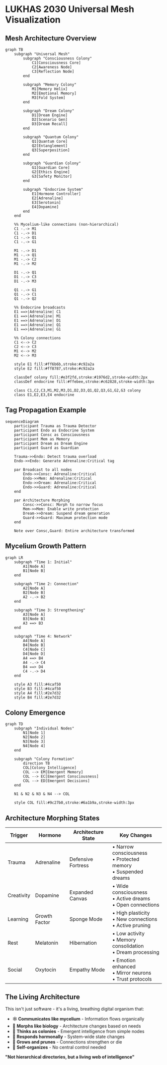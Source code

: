 # LUKHAS 2030 Universal Mesh Visualization

## Mesh Architecture Overview

```mermaid
graph TB
    subgraph "Universal Mesh"
        subgraph "Consciousness Colony"
            C1[Consciousness Core]
            C2[Awareness Node]
            C3[Reflection Node]
        end
        
        subgraph "Memory Colony"
            M1[Memory Helix]
            M2[Emotional Memory]
            M3[Fold System]
        end
        
        subgraph "Dream Colony"
            D1[Dream Engine]
            D2[Scenario Gen]
            D3[Dream Recall]
        end
        
        subgraph "Quantum Colony"
            Q1[Quantum Core]
            Q2[Entanglement]
            Q3[Superposition]
        end
        
        subgraph "Guardian Colony"
            G1[Guardian Core]
            G2[Ethics Engine]
            G3[Safety Monitor]
        end
        
        subgraph "Endocrine System"
            E1[Hormone Controller]
            E2[Adrenaline]
            E3[Serotonin]
            E4[Dopamine]
        end
    end
    
    %% Mycelium-like connections (non-hierarchical)
    C1 -.-> M1
    C1 -.-> D1
    C1 -.-> Q1
    C1 -.-> G1
    
    M1 -.-> D1
    M1 -.-> Q1
    M1 -.-> C2
    M1 -.-> M2
    
    D1 -.-> Q1
    D1 -.-> C3
    D1 -.-> M3
    
    Q1 -.-> G1
    Q1 -.-> C1
    Q1 -.-> Q2
    
    %% Endocrine broadcasts
    E1 ==>|Adrenaline| C1
    E1 ==>|Adrenaline| M1
    E1 ==>|Adrenaline| D1
    E1 ==>|Adrenaline| Q1
    E1 ==>|Adrenaline| G1
    
    %% Colony connections
    C1 <--> C2
    C2 <--> C3
    M1 <--> M2
    M2 <--> M3
    
    style E1 fill:#ff6b6b,stroke:#c92a2a
    style E2 fill:#ff8787,stroke:#c92a2a
    
    classDef colony fill:#e3f2fd,stroke:#1976d2,stroke-width:2px
    classDef endocrine fill:#ffebee,stroke:#c62828,stroke-width:3px
    
    class C1,C2,C3,M1,M2,M3,D1,D2,D3,Q1,Q2,Q3,G1,G2,G3 colony
    class E1,E2,E3,E4 endocrine
```

## Tag Propagation Example

```mermaid
sequenceDiagram
    participant Trauma as Trauma Detector
    participant Endo as Endocrine System
    participant Consc as Consciousness
    participant Mem as Memory
    participant Dream as Dream Engine
    participant Guard as Guardian
    
    Trauma->>Endo: Detect trauma overload
    Endo->>Endo: Generate Adrenaline:Critical tag
    
    par Broadcast to all nodes
        Endo->>Consc: Adrenaline:Critical
        Endo->>Mem: Adrenaline:Critical
        Endo->>Dream: Adrenaline:Critical
        Endo->>Guard: Adrenaline:Critical
    end
    
    par Architecture Morphing
        Consc->>Consc: Morph to narrow focus
        Mem->>Mem: Enable write protection
        Dream->>Dream: Suspend dream generation
        Guard->>Guard: Maximum protection mode
    end
    
    Note over Consc,Guard: Entire architecture transformed
```

## Mycelium Growth Pattern

```mermaid
graph LR
    subgraph "Time 1: Initial"
        A1[Node A]
        B1[Node B]
    end
    
    subgraph "Time 2: Connection"
        A2[Node A]
        B2[Node B]
        A2 -.-> B2
    end
    
    subgraph "Time 3: Strengthening"
        A3[Node A]
        B3[Node B]
        A3 ==> B3
    end
    
    subgraph "Time 4: Network"
        A4[Node A]
        B4[Node B]
        C4[Node C]
        D4[Node D]
        A4 ==> B4
        A4 -.-> C4
        B4 ==> D4
        C4 -.-> D4
    end
    
    style A3 fill:#4caf50
    style B3 fill:#4caf50
    style A4 fill:#2e7d32
    style B4 fill:#2e7d32
```

## Colony Emergence

```mermaid
graph TD
    subgraph "Individual Nodes"
        N1[Node 1]
        N2[Node 2]
        N3[Node 3]
        N4[Node 4]
    end
    
    subgraph "Colony Formation"
        direction TB
        COL[Colony Intelligence]
        COL --> EM[Emergent Memory]
        COL --> EC[Emergent Consciousness]
        COL --> ED[Emergent Decisions]
    end
    
    N1 & N2 & N3 & N4 --> COL
    
    style COL fill:#9c27b0,stroke:#6a1b9a,stroke-width:3px
```

## Architecture Morphing States

| Trigger | Hormone | Architecture State | Key Changes |
|---------|---------|-------------------|-------------|
| Trauma | Adrenaline | Defensive Fortress | • Narrow consciousness<br>• Protected memory<br>• Suspended dreams |
| Creativity | Dopamine | Expanded Canvas | • Wide consciousness<br>• Active dreams<br>• Open connections |
| Learning | Growth Factor | Sponge Mode | • High plasticity<br>• New connections<br>• Active pruning |
| Rest | Melatonin | Hibernation | • Low activity<br>• Memory consolidation<br>• Dream processing |
| Social | Oxytocin | Empathy Mode | • Emotion enhanced<br>• Mirror neurons<br>• Trust protocols |

## The Living Architecture

This isn't just software - it's a living, breathing digital organism that:

- 🕸️ **Communicates like mycelium** - Information flows organically
- 🧬 **Morphs like biology** - Architecture changes based on needs
- 🧠 **Thinks as colonies** - Emergent intelligence from simple nodes
- 💉 **Responds hormonally** - System-wide state changes
- 🌱 **Grows and prunes** - Connections strengthen or die
- 🔮 **Self-organizes** - No central control needed

**"Not hierarchical directories, but a living web of intelligence"**
